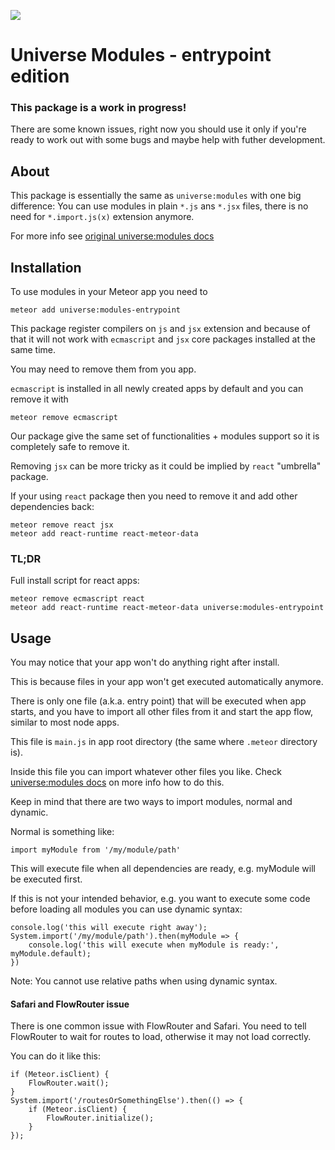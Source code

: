 <a href="http://unicms.io"><img src="http://unicms.io/banners/standalone.png" /></a>

# Universe Modules - entrypoint edition

### This package is a work in progress!

There are some known issues, right now you should use it only if you're ready to work out with some bugs and maybe help with futher development.

## About

This package is essentially the same as `universe:modules` with one big difference:
You can use modules in plain `*.js` ans `*.jsx` files, there is no need for `*.import.js(x)` extension anymore.

For more info see [original universe:modules docs](https://github.com/vazco/universe-modules/)

## Installation

To use modules in your Meteor app you need to

    meteor add universe:modules-entrypoint

This package register compilers on `js` and `jsx` extension and because of that it will not work with `ecmascript` and `jsx` core packages installed at the same time.

You may need to remove them from you app.

`ecmascript` is installed in all newly created apps by default and you can remove it with

    meteor remove ecmascript

Our package give the same set of functionalities + modules support so it is completely safe to remove it.

Removing `jsx` can be more tricky as it could be implied by `react` "umbrella" package.

If your using `react` package then you need to remove it and add other dependencies back:

    meteor remove react jsx
    meteor add react-runtime react-meteor-data


### TL;DR

Full install script for react apps:

    meteor remove ecmascript react
    meteor add react-runtime react-meteor-data universe:modules-entrypoint


## Usage

You may notice that your app won't do anything right after install.

This is because files in your app won't get executed automatically anymore.

There is only one file (a.k.a. entry point) that will be executed when app starts, and you have to import all other files from it and start the app flow, similar to most node apps.

This file is `main.js` in app root directory (the same where `.meteor` directory is).

Inside this file you can import whatever other files you like.
Check [universe:modules docs](https://github.com/vazco/universe-modules/) on more info how to do this.
 
Keep in mind that there are two ways to import modules, normal and dynamic.

Normal is something like:

    import myModule from '/my/module/path'
    
This will execute file when all dependencies are ready, e.g. myModule will be executed first.

If this is not your intended behavior, e.g. you want to execute some code before loading all modules you can use dynamic syntax:

    console.log('this will execute right away');
    System.import('/my/module/path').then(myModule => {
        console.log('this will execute when myModule is ready:', myModule.default);
    })

Note: You cannot use relative paths when using dynamic syntax.


#### Safari and FlowRouter issue

There is one common issue with FlowRouter and Safari.
You need to tell FlowRouter to wait for routes to load, otherwise it may not load correctly.

You can do it like this:

    if (Meteor.isClient) {
        FlowRouter.wait();
    }
    System.import('/routesOrSomethingElse').then(() => {
        if (Meteor.isClient) {
            FlowRouter.initialize();
        }
    });
